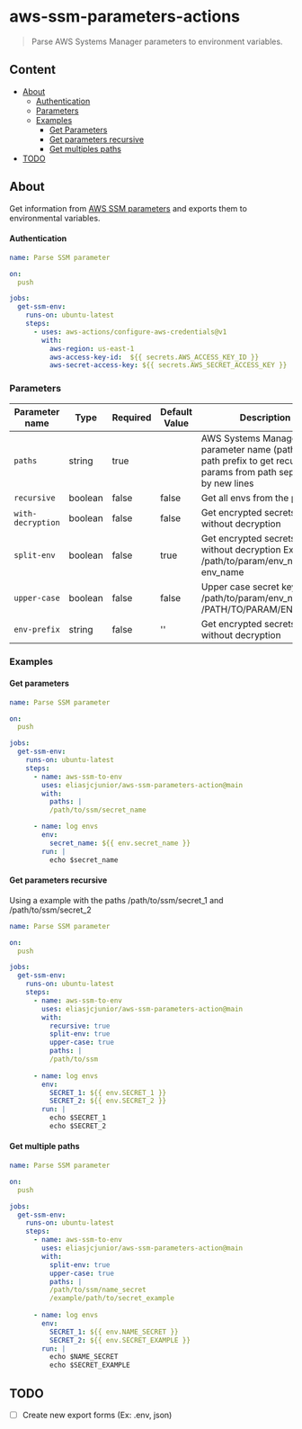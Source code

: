 # aws-ssm-parameters-actions

> Parse AWS Systems Manager parameters to environment variables.

## Content

  * [About](#about)
     * [Authentication](#authentication)
     * [Parameters](#parameters)
     * [Examples](#examples)
        * [Get Parameters](#get-parameters)
        * [Get parameters recursive](#get-parameters-recursive)
        * [Get multiples paths](#get-multiples-paths)
  * [TODO](#todo)

## About

Get information from [AWS SSM parameters](https://console.aws.amazon.com/systems-manager/parameters) and exports them to environmental variables.

<a  name="authentication"/>

#### Authentication

```yaml
name: Parse SSM parameter

on:
  push

jobs:
  get-ssm-env:
    runs-on: ubuntu-latest
    steps:
      - uses: aws-actions/configure-aws-credentials@v1
        with:
          aws-region: us-east-1
          aws-access-key-id:  ${{ secrets.AWS_ACCESS_KEY_ID }}
          aws-secret-access-key: ${{ secrets.AWS_SECRET_ACCESS_KEY }}
```

### Parameters

Parameter name | Type | Required | Default Value | Description
--- | --- | --- | --- | ---
`paths` | string | true | | AWS Systems Manager parameter name (path) or path prefix to get recursive params from path separeted by new lines
`recursive` | boolean | false | false| Get all envs from the path
`with-decryption` | boolean | false | false | Get encrypted secrets values without decryption
`split-env` | boolean | false | true | Get encrypted secrets values without decryption Ex: /path/to/param/env_name => env_name
`upper-case` | boolean | false | false | Upper case secret keys Ex: /path/to/param/env_name => /PATH/TO/PARAM/ENV_NAME
`env-prefix` | string | false | '' | Get encrypted secrets values without decryption

### Examples

<a  name="get-parameters"/>

#### Get parameters

```yaml
name: Parse SSM parameter

on:
  push

jobs:
  get-ssm-env:
    runs-on: ubuntu-latest
    steps:
      - name: aws-ssm-to-env
        uses: eliasjcjunior/aws-ssm-parameters-action@main
        with:
          paths: |
          /path/to/ssm/secret_name

      - name: log envs
        env:
          secret_name: ${{ env.secret_name }}
        run: |
          echo $secret_name
```

<a  name="get-parameters-recursive"/>

#### Get parameters recursive

Using a example with the paths /path/to/ssm/secret_1 and /path/to/ssm/secret_2


```yaml
name: Parse SSM parameter

on:
  push

jobs:
  get-ssm-env:
    runs-on: ubuntu-latest
    steps:
      - name: aws-ssm-to-env
        uses: eliasjcjunior/aws-ssm-parameters-action@main
        with:
          recursive: true
          split-env: true
          upper-case: true
          paths: |
          /path/to/ssm
          
      - name: log envs
        env:
          SECRET_1: ${{ env.SECRET_1 }}
          SECRET_2: ${{ env.SECRET_2 }}
        run: |
          echo $SECRET_1
          echo $SECRET_2
```

<a  name="get-multiple-paths"/>

#### Get multiple paths

```yaml
name: Parse SSM parameter

on:
  push

jobs:
  get-ssm-env:
    runs-on: ubuntu-latest
    steps:
      - name: aws-ssm-to-env
        uses: eliasjcjunior/aws-ssm-parameters-action@main
        with:
          split-env: true
          upper-case: true
          paths: |
          /path/to/ssm/name_secret
          /example/path/to/secret_example
          
      - name: log envs
        env:
          SECRET_1: ${{ env.NAME_SECRET }}
          SECRET_2: ${{ env.SECRET_EXAMPLE }}
        run: |
          echo $NAME_SECRET
          echo $SECRET_EXAMPLE
```

## TODO
 - [ ] Create new export forms (Ex: .env, json)
